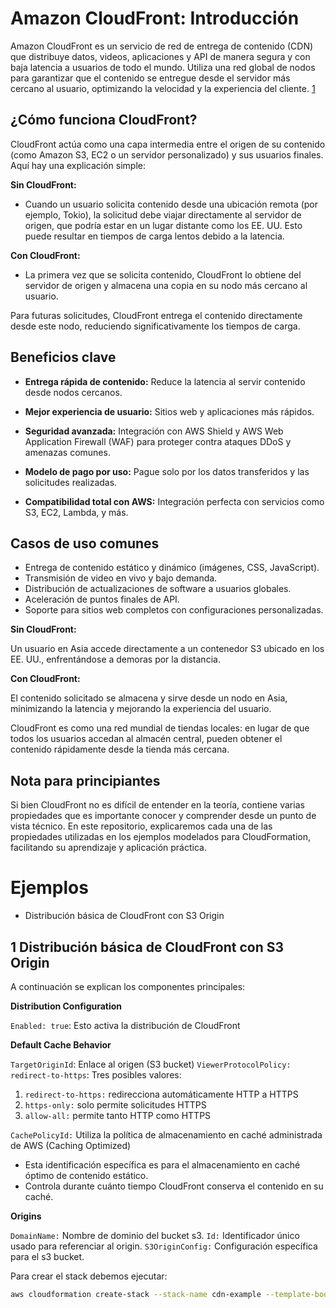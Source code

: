 # Amazon CloudFront: Introducción

Amazon CloudFront es un servicio de red de entrega de contenido (CDN) que distribuye datos, videos, aplicaciones y API de manera segura y con baja latencia a usuarios de todo el mundo. Utiliza una red global de nodos para garantizar que el contenido se entregue desde el servidor más cercano al usuario, optimizando la velocidad y la experiencia del cliente. [1](https://docs.aws.amazon.com/whitepapers/latest/secure-content-delivery-amazon-cloudfront/introduction.html)

## ¿Cómo funciona CloudFront?

CloudFront actúa como una capa intermedia entre el origen de su contenido (como Amazon S3, EC2 o un servidor personalizado) y sus usuarios finales. Aquí hay una explicación simple:

**Sin CloudFront:**

- Cuando un usuario solicita contenido desde una ubicación remota (por ejemplo, Tokio), la solicitud debe viajar directamente al servidor de origen, que podría estar en un lugar distante como los EE. UU. Esto puede resultar en tiempos de carga lentos debido a la latencia.

**Con CloudFront:**

- La primera vez que se solicita contenido, CloudFront lo obtiene del servidor de origen y almacena una copia en su nodo más cercano al usuario.

Para futuras solicitudes, CloudFront entrega el contenido directamente desde este nodo, reduciendo significativamente los tiempos de carga.

## Beneficios clave

- **Entrega rápida de contenido:** Reduce la latencia al servir contenido desde nodos cercanos.

- **Mejor experiencia de usuario:** Sitios web y aplicaciones más rápidos.

- **Seguridad avanzada:** Integración con AWS Shield y AWS Web Application Firewall (WAF) para proteger contra ataques DDoS y amenazas comunes.

- **Modelo de pago por uso:** Pague solo por los datos transferidos y las solicitudes realizadas.

- **Compatibilidad total con AWS:** Integración perfecta con servicios como S3, EC2, Lambda, y más.

## Casos de uso comunes

- Entrega de contenido estático y dinámico (imágenes, CSS, JavaScript).
- Transmisión de video en vivo y bajo demanda.
- Distribución de actualizaciones de software a usuarios globales.
- Aceleración de puntos finales de API.
- Soporte para sitios web completos con configuraciones personalizadas.

**Sin CloudFront:**

Un usuario en Asia accede directamente a un contenedor S3 ubicado en los EE. UU., enfrentándose a demoras por la distancia.

**Con CloudFront:**

El contenido solicitado se almacena y sirve desde un nodo en Asia, minimizando la latencia y mejorando la experiencia del usuario.

CloudFront es como una red mundial de tiendas locales: en lugar de que todos los usuarios accedan al almacén central, pueden obtener el contenido rápidamente desde la tienda más cercana.

## Nota para principiantes

Si bien CloudFront no es difícil de entender en la teoría, contiene varias propiedades que es importante conocer y comprender desde un punto de vista técnico. En este repositorio, explicaremos cada una de las propiedades utilizadas en los ejemplos modelados para CloudFormation, facilitando su aprendizaje y aplicación práctica.

# Ejemplos

- Distribución básica de CloudFront con S3 Origin


## 1 Distribución básica de CloudFront con S3 Origin

A continuación se explican los componentes principales:

**Distribution Configuration**

`Enabled: true`: Esto activa la distribución de CloudFront

**Default Cache Behavior**

`TargetOriginId`: Enlace al origen (S3 bucket)
`ViewerProtocolPolicy: redirect-to-https`: Tres posibles valores:

1. `redirect-to-https:` redirecciona automáticamente HTTP a HTTPS
2. `https-only:` solo permite solicitudes HTTPS
3. `allow-all:` permite tanto HTTP como HTTPS

`CachePolicyId:` Utiliza la política de almacenamiento en caché administrada de AWS (Caching Optimized)

- Esta identificación específica es para el almacenamiento en caché óptimo de contenido estático.
- Controla durante cuánto tiempo CloudFront conserva el contenido en su caché.

**Origins**

`DomainName:` Nombre de dominio del bucket s3.
`Id:` Identificador único usado para referenciar al origin.
`S3OriginConfig:` Configuración específica para el s3 bucket.

Para crear el stack debemos ejecutar:

```bash
aws cloudformation create-stack --stack-name cdn-example --template-body file://CloudFront/01_cfront_base.yml
```
